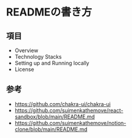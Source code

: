 # READMEの書き方

## 項目

- Overview
- Technology Stacks
- Setting up and Running locally
- License

## 参考

- <https://github.com/chakra-ui/chakra-ui>
- <https://github.com/suimenkathemove/react-sandbox/blob/main/README.md>
- <https://github.com/suimenkathemove/notion-clone/blob/main/README.md>
